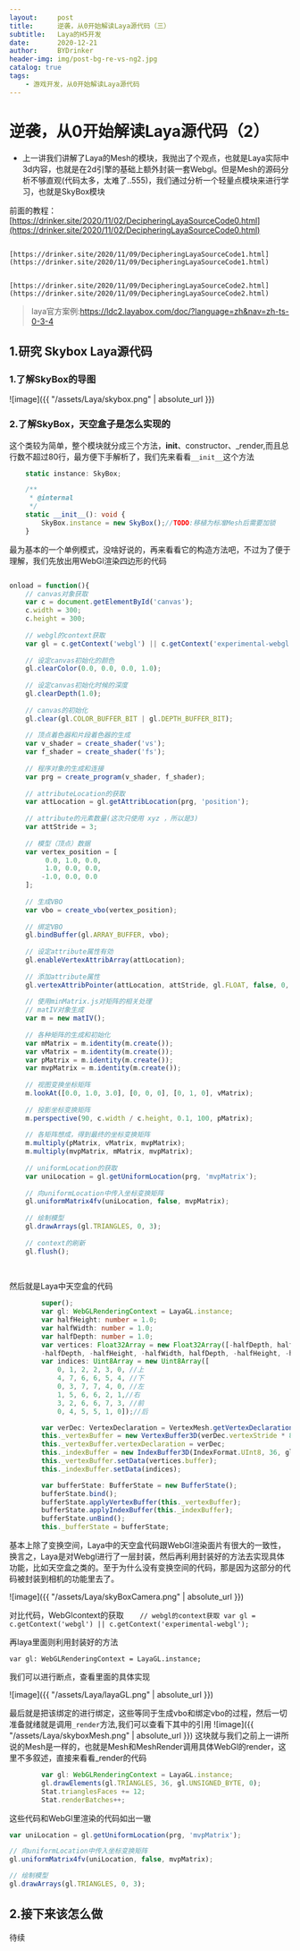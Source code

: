 ```yaml
---
layout:     post
title:      逆袭，从0开始解读Laya源代码（三）
subtitle:   Laya的H5开发
date:       2020-12-21
author:     BYDrinker
header-img: img/post-bg-re-vs-ng2.jpg
catalog: true
tags:
    - 游戏开发，从0开始解读Laya源代码
---
```



# 逆袭，从0开始解读Laya源代码（2）



* 上一讲我们讲解了Laya的Mesh的模块，我抛出了个观点，也就是Laya实际中3d内容，也就是在2d引擎的基础上额外封装一套Webgl。但是Mesh的源码分析不够直观(代码太多，太难了..555)，我们通过分析一个轻量点模块来进行学习，也就是SkyBox模块

前面的教程： [https://drinker.site/2020/11/02/DecipheringLayaSourceCode0.html](https://drinker.site/2020/11/02/DecipheringLayaSourceCode0.html)

 			[https://drinker.site/2020/11/09/DecipheringLayaSourceCode1.html](https://drinker.site/2020/11/09/DecipheringLayaSourceCode1.html)

 			[https://drinker.site/2020/11/09/DecipheringLayaSourceCode2.html](https://drinker.site/2020/11/09/DecipheringLayaSourceCode2.html) 


> laya官方案例:https://ldc2.layabox.com/doc/?language=zh&nav=zh-ts-0-3-4



## 1.研究 Skybox Laya源代码

### 1.了解SkyBox的导图

![image]({{ "/assets/Laya/skybox.png" | absolute_url }})

###  2.了解SkyBox，天空盒子是怎么实现的

这个类较为简单，整个模块就分成三个方法，__init__、constructor、_render,而且总行数不超过80行，最方便下手解析了，我们先来看看`__init__`这个方法

```typescript
	static instance: SkyBox;

	/**
	 * @internal
	 */
	static __init__(): void {
		SkyBox.instance = new SkyBox();//TODO:移植为标准Mesh后需要加锁
	}
```
最为基本的一个单例模式，没啥好说的，再来看看它的构造方法吧，不过为了便于理解，我们先放出用WebGl渲染四边形的代码


```javascript

onload = function(){
    // canvas对象获取
    var c = document.getElementById('canvas');
    c.width = 300;
    c.height = 300;
 
    // webgl的context获取
    var gl = c.getContext('webgl') || c.getContext('experimental-webgl');
    
    // 设定canvas初始化的颜色
    gl.clearColor(0.0, 0.0, 0.0, 1.0);
    
    // 设定canvas初始化时候的深度
    gl.clearDepth(1.0);
    
    // canvas的初始化
    gl.clear(gl.COLOR_BUFFER_BIT | gl.DEPTH_BUFFER_BIT);
    
    // 顶点着色器和片段着色器的生成
    var v_shader = create_shader('vs');
    var f_shader = create_shader('fs');
    
    // 程序对象的生成和连接
    var prg = create_program(v_shader, f_shader);
    
    // attributeLocation的获取
    var attLocation = gl.getAttribLocation(prg, 'position');
    
    // attribute的元素数量(这次只使用 xyz ，所以是3)
    var attStride = 3;
    
    // 模型（顶点）数据
    var vertex_position = [
         0.0, 1.0, 0.0,
         1.0, 0.0, 0.0,
        -1.0, 0.0, 0.0
    ];
    
    // 生成VBO
    var vbo = create_vbo(vertex_position);
    
    // 绑定VBO
    gl.bindBuffer(gl.ARRAY_BUFFER, vbo);
    
    // 设定attribute属性有効
    gl.enableVertexAttribArray(attLocation);
    
    // 添加attribute属性
    gl.vertexAttribPointer(attLocation, attStride, gl.FLOAT, false, 0, 0);
    
    // 使用minMatrix.js对矩阵的相关处理
    // matIV对象生成
    var m = new matIV();
    
    // 各种矩阵的生成和初始化
    var mMatrix = m.identity(m.create());
    var vMatrix = m.identity(m.create());
    var pMatrix = m.identity(m.create());
    var mvpMatrix = m.identity(m.create());
    
    // 视图变换坐标矩阵
    m.lookAt([0.0, 1.0, 3.0], [0, 0, 0], [0, 1, 0], vMatrix);
    
    // 投影坐标变换矩阵
    m.perspective(90, c.width / c.height, 0.1, 100, pMatrix);
    
    // 各矩阵想成，得到最终的坐标变换矩阵
    m.multiply(pMatrix, vMatrix, mvpMatrix);
    m.multiply(mvpMatrix, mMatrix, mvpMatrix);
    
    // uniformLocation的获取
    var uniLocation = gl.getUniformLocation(prg, 'mvpMatrix');
    
    // 向uniformLocation中传入坐标变换矩阵
    gl.uniformMatrix4fv(uniLocation, false, mvpMatrix);
    
    // 绘制模型
    gl.drawArrays(gl.TRIANGLES, 0, 3);
    
    // context的刷新
    gl.flush();
    
  
```
然后就是Laya中天空盒的代码

```typescript
		super();
		var gl: WebGLRenderingContext = LayaGL.instance;
		var halfHeight: number = 1.0;
		var halfWidth: number = 1.0;
		var halfDepth: number = 1.0;
		var vertices: Float32Array = new Float32Array([-halfDepth, halfHeight, -halfWidth, halfDepth, halfHeight, -halfWidth, halfDepth, halfHeight, halfWidth, -halfDepth, halfHeight, halfWidth,//上
		-halfDepth, -halfHeight, -halfWidth, halfDepth, -halfHeight, -halfWidth, halfDepth, -halfHeight, halfWidth, -halfDepth, -halfHeight, halfWidth]);//下
		var indices: Uint8Array = new Uint8Array([
			0, 1, 2, 2, 3, 0, //上
			4, 7, 6, 6, 5, 4, //下
			0, 3, 7, 7, 4, 0, //左
			1, 5, 6, 6, 2, 1,//右
			3, 2, 6, 6, 7, 3, //前
			0, 4, 5, 5, 1, 0]);//后

		var verDec: VertexDeclaration = VertexMesh.getVertexDeclaration("POSITION");
		this._vertexBuffer = new VertexBuffer3D(verDec.vertexStride * 8, gl.STATIC_DRAW, false);
		this._vertexBuffer.vertexDeclaration = verDec;
		this._indexBuffer = new IndexBuffer3D(IndexFormat.UInt8, 36, gl.STATIC_DRAW, false);
		this._vertexBuffer.setData(vertices.buffer);
		this._indexBuffer.setData(indices);

		var bufferState: BufferState = new BufferState();
		bufferState.bind();
		bufferState.applyVertexBuffer(this._vertexBuffer);
		bufferState.applyIndexBuffer(this._indexBuffer);
		bufferState.unBind();
		this._bufferState = bufferState;
```
基本上除了变换空间，Laya中的天空盒代码跟WebGl渲染面片有很大的一致性，换言之，Laya是对Webgl进行了一层封装，然后再利用封装好的方法去实现具体功能，比如天空盒之类的。至于为什么没有变换空间的代码，那是因为这部分的代码被封装到相机的功能里去了。

![image]({{ "/assets/Laya/skyBoxCamera.png" | absolute_url }})

对比代码，WebGlcontext的获取`    // webgl的context获取
    var gl = c.getContext('webgl') || c.getContext('experimental-webgl');`

再laya里面则利用封装好的方法

`var gl: WebGLRenderingContext = LayaGL.instance;`

我们可以进行断点，查看里面的具体实现

![image]({{ "/assets/Laya/layaGL.png" | absolute_url }})

最后就是把该绑定的进行绑定，这些等同于生成vbo和绑定vbo的过程，然后一切准备就绪就是调用`_render`方法,我们可以查看下其中的引用
![image]({{ "/assets/Laya/skyboxMesh.png" | absolute_url }})
这块就与我们之前上一讲所说的Mesh是一样的，也就是Mesh和MeshRender调用具体WebGl的render，这里不多叙述，直接来看看_render的代码




```typescript
		var gl: WebGLRenderingContext = LayaGL.instance;
		gl.drawElements(gl.TRIANGLES, 36, gl.UNSIGNED_BYTE, 0);
		Stat.trianglesFaces += 12;
		Stat.renderBatches++;
```

这些代码和WebGl里渲染的代码如出一辙

```javascript
var uniLocation = gl.getUniformLocation(prg, 'mvpMatrix');

// 向uniformLocation中传入坐标变换矩阵
gl.uniformMatrix4fv(uniLocation, false, mvpMatrix);

// 绘制模型
gl.drawArrays(gl.TRIANGLES, 0, 3);
```


## 2.接下来该怎么做

待续
